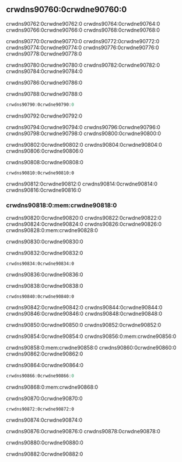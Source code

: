 ## crwdns90760:0crwdne90760:0

crwdns90762:0crwdne90762:0 crwdns90764:0crwdne90764:0 crwdns90766:0crwdne90766:0 crwdns90768:0crwdne90768:0

crwdns90770:0crwdne90770:0 crwdns90772:0crwdne90772:0 crwdns90774:0crwdne90774:0 crwdns90776:0crwdne90776:0 crwdns90778:0crwdne90778:0

crwdns90780:0crwdne90780:0 crwdns90782:0crwdne90782:0 crwdns90784:0crwdne90784:0

crwdns90786:0crwdne90786:0

<span class="filename">crwdns90788:0crwdne90788:0</span>

```rust
crwdns90790:0crwdne90790:0
```


<span class="caption">crwdns90792:0crwdne90792:0</span>

crwdns90794:0crwdne90794:0 crwdns90796:0crwdne90796:0 crwdns90798:0crwdne90798:0 crwdns90800:0crwdne90800:0

crwdns90802:0crwdne90802:0 crwdns90804:0crwdne90804:0 crwdns90806:0crwdne90806:0

crwdns90808:0crwdne90808:0

```console
crwdns90810:0crwdne90810:0
```

crwdns90812:0crwdne90812:0 crwdns90814:0crwdne90814:0 crwdns90816:0crwdne90816:0

### crwdns90818:0:mem:crwdne90818:0

crwdns90820:0crwdne90820:0 crwdns90822:0crwdne90822:0 crwdns90824:0crwdne90824:0 crwdns90826:0crwdne90826:0 crwdns90828:0:mem:crwdne90828:0

crwdns90830:0crwdne90830:0

<span class="filename">crwdns90832:0crwdne90832:0</span>

```rust,ignore,does_not_compile
crwdns90834:0crwdne90834:0
```


<span class="caption">crwdns90836:0crwdne90836:0</span>

crwdns90838:0crwdne90838:0

```console
crwdns90840:0crwdne90840:0
```

crwdns90842:0crwdne90842:0 crwdns90844:0crwdne90844:0 crwdns90846:0crwdne90846:0 crwdns90848:0crwdne90848:0

crwdns90850:0crwdne90850:0 crwdns90852:0crwdne90852:0

crwdns90854:0crwdne90854:0 crwdns90856:0:mem:crwdne90856:0

crwdns90858:0:mem:crwdne90858:0 crwdns90860:0crwdne90860:0 crwdns90862:0crwdne90862:0

<span class="filename">crwdns90864:0crwdne90864:0</span>

```rust
crwdns90866:0crwdne90866:0
```


<span class="caption">crwdns90868:0:mem:crwdne90868:0</span>

crwdns90870:0crwdne90870:0

```console
crwdns90872:0crwdne90872:0
```

crwdns90874:0crwdne90874:0

crwdns90876:0crwdne90876:0 crwdns90878:0crwdne90878:0

crwdns90880:0crwdne90880:0

crwdns90882:0crwdne90882:0
